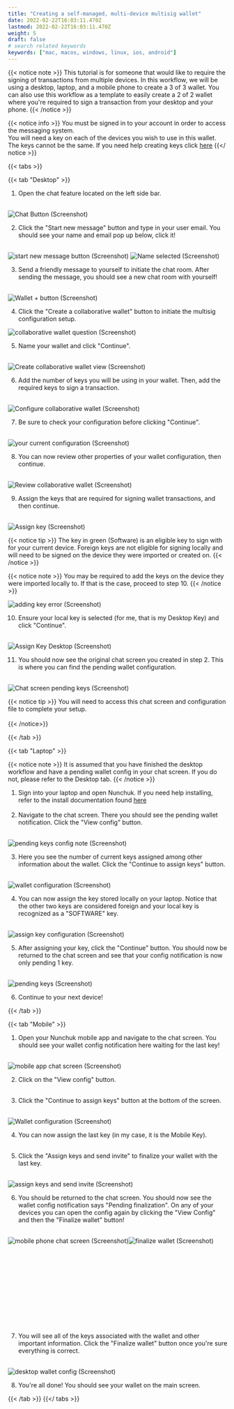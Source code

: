```yaml
---
title: "Creating a self-managed, multi-device multisig wallet"
date: 2022-02-22T16:03:11.470Z
lastmod: 2022-02-22T16:03:11.470Z
weight: 5
draft: false
# search related keywords
keywords: ["mac, macos, windows, linux, ios, android"]
---
```


{{< notice note >}}
This tutorial is for someone that would like to require the signing of transactions from multiple devices. In this workflow, we will be using a desktop, laptop, and a mobile phone to create a 3 of 3 wallet. You can also use this workflow as a template to easily create a 2 of 2 wallet where you're required to sign a transaction from your desktop and your phone.
{{< /notice >}}

{{< notice info >}}
You must be signed in to your account in order to access the messaging system. <br/>
You will need a key on each of the devices you wish to use in this wallet. The keys cannot be the same. If you need help creating keys click <u>[here](/getting-started/createsoftwarekey/)</u>
{{</ notice >}}

{{< tabs >}}

  {{< tab "Desktop" >}}
  
1. Open the chat feature located on the left side bar. <br/><br/>
    
<img src = desktopChatButton.png
    alt = "Chat Button (Screenshot)"/>

2. Click the "Start new message" button and type in your user email. You should see your name and email pop up below, click it!<br/><br/>

<img src = desktopStartNewMessage.png
    alt = "start new message button (Screenshot)"/>
<img src = desktopNameSelected.png
    alt = "Name selected (Screenshot)"/>

3. Send a friendly message to yourself to initiate the chat room. After sending the message, you should see a new chat room with yourself!<br/><br/>

<img src = desktopJoinedChatRoom.png
    alt = "Wallet + button (Screenshot)"/>

4. Click the "Create a collaborative wallet" button to initiate the multisig configuration setup.<br/>
<!-- Will need to update this image with new screenshot after fix -->
<img src = desktopCreateCollabWalletBttn.png
    alt = "collaborative wallet question (Screenshot)"/>

5. Name your wallet and click "Continue".<br/><br/>
    
<img src = desktopWalletName.png
    alt = "Create collaborative wallet view (Screenshot)"/>

6. Add the number of keys you will be using in your wallet. Then, add the required keys to sign a transaction.<br/><br/>

<img src = desktopWalletConfig.png
    alt = "Configure collaborative wallet (Screenshot)">

7. Be sure to check your configuration before clicking "Continue".<br/><br/>

<img src = desktopCurrentConfig.png
    alt = "your current configuration (Screenshot)">

8. You can now review other properties of your wallet configuration, then continue.<br/><br/>

<img src = desktopReviewWallet.png
    alt = "Review collaborative wallet (Screenshot)">

9. Assign the keys that are required for signing wallet transactions, and then continue.<br/><br/>

<img src = desktopAssignKeys.png
    alt = "Assign key (Screenshot)">

{{< notice tip >}}
The key in green (Software) is an eligible key to sign with for your current device. Foreign keys are not eligible for signing locally and will need to be signed on the device they were imported or created on.
{{< /notice >}}

{{< notice note >}}
You may be required to add the keys on the device they were imported locally to. If that is the case, proceed to step 10.
{{< /notice >}}

<img src = desktopErrorAddingKeys.png
    alt = "adding key error (Screenshot)">

10. Ensure your local key is selected (for me, that is my Desktop Key) and click "Continue".<br/><br/>

<img src = desktopSelectKey.png
    alt = "Assign Key Desktop (Screenshot)">

11. You should now see the original chat screen you created in step 2. This is where you can find the pending wallet configuration.<br/><br/>

<img src = desktopConfigDone.png
    alt = "Chat screen pending keys (Screenshot)">

{{< notice tip >}}
You will need to access this chat screen and configuration file to complete your setup.<br/><br/>
{{< /notice>}}

{{< /tab >}}

{{< tab "Laptop" >}}

{{< notice note >}}
It is assumed that you have finished the desktop workflow and have a pending wallet config in your chat screen. If you do not, please refer to the Desktop tab.
{{< /notice >}}

1. Sign into your laptop and open Nunchuk. If you need help installing, refer to the install documentation found <u> [here](/getting-started/createsoftwarekey/) </u>
<br/><br/>
2. Navigate to the chat screen. There you should see the pending wallet notification. Click the "View config" button.<br/><br/>

<img src = laptopConfigNote.png
    alt = "pending keys config note (Screenshot)">

3. Here you see the number of current keys assigned among other information about the wallet. Click the "Continue to assign keys" button.<br/><br/>

<img src = laptopWalletConfig.png
    alt = "wallet configuration (Screenshot)">

4. You can now assign the key stored locally on your laptop. Notice that the other two keys are considered foreign and your local key is recognized as a "SOFTWARE" key.<br/><br/>

<img src = laptopAssignKey.png
    alt = "assign key configuration (Screenshot)">

5. After assigning your key, click the "Continue" button. You should now be returned to the chat screen and see that your config notification is now only pending 1 key.<br/><br/>

<img src = laptopPendingKeys.png
    alt = "pending keys (Screenshot)">

6. Continue to your next device!

{{< /tab >}}

{{< tab "Mobile" >}}

1. Open your Nunchuk mobile app and navigate to the chat screen. You should see your wallet config notification here waiting for the last key!<br/><br/>

<img src = mobileChatScreen.png
    alt = "mobile app chat screen (Screenshot)">

2. Click on the "View config" button.<br/><br/>

3. Click the "Continue to assign keys" button at the bottom of the screen.<br/><br/>

<img src = mobileContinueAssignKeys.png
    alt = "Wallet configuration (Screenshot)">

4. You can now assign the last key (in my case, it is the Mobile Key).<br/><br/>

5. Click the "Assign keys and send invite" to finalize your wallet with the last key.<br/><br/>

<img src = mobileAssignKeysSendInvite.png
    alt = "assign keys and send invite (Screenshot)">

6. You should be returned to the chat screen. You should now see the wallet config notification says "Pending finalization". On any of your devices you can open the config again by clicking the "View Config" and then the "Finalize wallet" button!<br/><br/>

<img src = mobileAllKeysAssigned.png
    alt = "mobile phone chat screen (Screenshot)"
    style = "float: left"/>

<img src = desktopFinalizeWallet.png
    alt = "finalize wallet (Screenshot)">
    <br/><br/><br/><br/><br/><br/><br/><br/><br/><br/><br/><br/>


7. You will see all of the keys associated with the wallet and other important information. Click the "Finalize wallet" button once you're sure everything is correct.<br/><br/>

<img src = desktopFinalizeWalletConfig.png
    alt = "desktop wallet config (Screenshot)">

8. You're all done! You should see your wallet on the main screen.


{{< /tab >}}
{{</ tabs >}}